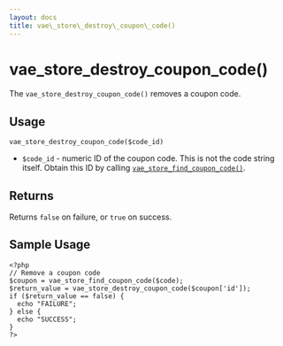 ```yaml
---
layout: docs
title: vae\_store\_destroy\_coupon\_code()
---
```


# vae\_store\_destroy\_coupon\_code()

The `vae_store_destroy_coupon_code()` removes a coupon code.

## Usage

`vae_store_destroy_coupon_code($code_id)`

-   `$code_id` - numeric ID of the coupon code. This is not the code
    string itself. Obtain this ID by calling
    [`vae_store_find_coupon_code()`](/php_vae_store_find_coupon_code/).

## Returns

Returns `false` on failure, or `true` on success.

## Sample Usage

    <?php
    // Remove a coupon code
    $coupon = vae_store_find_coupon_code($code);
    $return_value = vae_store_destroy_coupon_code($coupon['id']);
    if ($return_value == false) {
      echo "FAILURE";
    } else {
      echo "SUCCESS";
    }
    ?>
